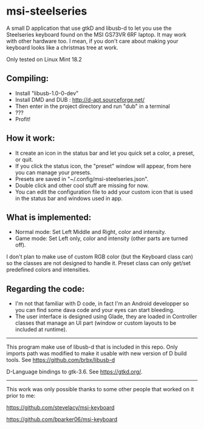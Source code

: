  # msi-steelseries

A small D application that use gtkD and libusb-d to let you use the Steelseries keyboard found
on the MSI GS73VR 6RF laptop. It may work with other hardware too. I mean, if you don't care about
making your keyboard looks like a christmas tree at work.

Only tested on Linux Mint 18.2


## Compiling:

- Install "libusb-1.0-0-dev"
- Install DMD and DUB : http://d-apt.sourceforge.net/
- Then enter in the project directory and run "dub" in a terminal
- ???
- Profit!


## How it work:

- It create an icon in the status bar and let you quick set a color, a preset, or quit.
- If you click the status icon, the "preset" window will appear, from here you can manage your presets.
- Presets are saved in "~/.config/msi-steelseries.json".
- Double click and other cool stuff are missing for now.
- You can edit the configuration file to add your custom icon that is used in the status bar and windows used in app.


## What is implemented:

- Normal mode: Set Left Middle and Right, color and intensity.
- Game mode: Set Left only, color and intensity (other parts are turned off).

I don't plan to make use of custom RGB color (but the Keyboard class can) so the classes are not designed to handle it.
Preset class can only get/set predefined colors and intensities.


## Regarding the code:

- I'm not that familiar with D code, in fact I'm an Android developper so you can find some dava code and your eyes can start bleeding.
- The user interface is designed using Glade, they are loaded in Controller classes that manage an UI part (window or custom layouts to be included at runtime).


***

This program make use of libusb-d that is included in this repo. Only imports path was
modified to make it usable with new version of D build tools. See https://github.com/brbx/libusb-d

D-Language bindings to gtk-3.6. See https://gtkd.org/.

***

This work was only possible thanks to some other people that worked on it prior to me:

https://github.com/stevelacy/msi-keyboard

https://github.com/bparker06/msi-keyboard



